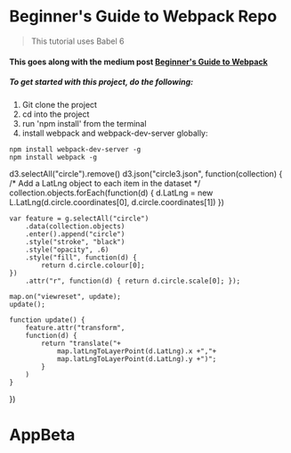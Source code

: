 # Beginner's Guide to Webpack Repo

> This tutorial uses Babel 6

#### This goes along with the medium post [Beginner's Guide to Webpack](https://medium.com/@dabit3/beginner-s-guide-to-webpack-b1f1a3638460)

##### To get started with this project, do the following:

1. Git clone the project
2. cd into the project
3. run 'npm install' from the terminal
4. install webpack and webpack-dev-server globally:
```
npm install webpack-dev-server -g
npm install webpack -g

```




d3.selectAll("circle").remove()
d3.json("circle3.json", function(collection) {
	/* Add a LatLng object to each item in the dataset */
	collection.objects.forEach(function(d) {
		d.LatLng = new L.LatLng(d.circle.coordinates[0],
								d.circle.coordinates[1])
	})

	var feature = g.selectAll("circle")
		.data(collection.objects)
		.enter().append("circle")
		.style("stroke", "black")
		.style("opacity", .6)
		.style("fill", function(d) {
			return d.circle.colour[0];
	})
		.attr("r", function(d) { return d.circle.scale[0]; });

	map.on("viewreset", update);
	update();

	function update() {
		feature.attr("transform",
		function(d) {
			return "translate("+
				map.latLngToLayerPoint(d.LatLng).x +","+
				map.latLngToLayerPoint(d.LatLng).y +")";
			}
		)
	}
})
# AppBeta
